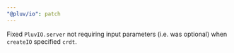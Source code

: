 ```yaml
---
"@pluv/io": patch
---
```


Fixed `PluvIO.server` not requiring input parameters (i.e. was optional) when `createIO` specified `crdt`.
